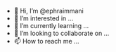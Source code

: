 - 👋 Hi, I’m @ephraimmani
- 👀 I’m interested in ...
- 🌱 I’m currently learning ...
- 💞️ I’m looking to collaborate on ...
- 📫 How to reach me ...

<!---
ephraimmani/ephraimmani is a ✨ special ✨ repository because its `README.md` (this file) appears on your GitHub profile.
You can click the Preview link to take a look at your changes.
--->
